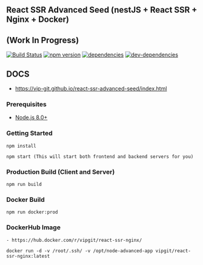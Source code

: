## React SSR Advanced Seed (nestJS + React SSR + Nginx + Docker) 
## (Work In Progress)
[![Build Status](https://travis-ci.org/vip-git/react-ssr-advanced-seed.svg?branch=master)](https://travis-ci.org/vip-git/react-ssr-advanced-seed) [![npm version](https://badge.fury.io/js/npm.svg)](https://badge.fury.io/js/npm) [![dependencies](https://david-dm.org/vip-git/react-ssr-advanced-seed.svg)](https://david-dm.org/vip-git/node-advanced-api) [![dev-dependencies](https://david-dm.org/vip-git/react-ssr-advanced-seed/dev-status.svg)](https://david-dm.org/vip-git/react-ssr-advanced-seed)

## DOCS
- https://vip-git.github.io/react-ssr-advanced-seed/index.html

### Prerequisites
- [Node.js 8.0+](http://nodejs.org)


### Getting Started
```
npm install

npm start (This will start both frontend and backend servers for you)
```

### Production Build (Client and Server)
```
npm run build
```

### Docker Build
```
npm run docker:prod
```

### DockerHub Image
```
- https://hub.docker.com/r/vipgit/react-ssr-nginx/

docker run -d -v /root/.ssh/ -v /opt/node-advanced-app vipgit/react-ssr-nginx:latest
```
